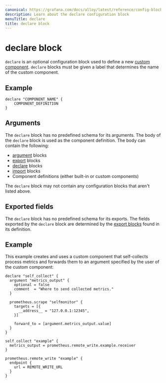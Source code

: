 ```yaml
---
canonical: https://grafana.com/docs/alloy/latest/reference/config-blocks/declare/
description: Learn about the declare configuration block
menuTitle: declare
title: declare block
---
```


# declare block

`declare` is an optional configuration block used to define a new [custom component][].
`declare` blocks must be given a label that determines the name of the custom component.

## Example

```alloy
declare "COMPONENT_NAME" {
    COMPONENT_DEFINITION
}
```

## Arguments

The `declare` block has no predefined schema for its arguments.
The body of the `declare` block is used as the component definition.
The body can contain the following:

- [argument][] blocks
- [export][] blocks
- [declare][] blocks
- [import][] blocks
- Component definitions (either built-in or custom components)

The `declare` block may not contain any configuration blocks that aren't listed above.

## Exported fields

The `declare` block has no predefined schema for its exports.
The fields exported by the `declare` block are determined by the [export blocks][export] found in its definition.

## Example

This example creates and uses a custom component that self-collects process metrics and forwards them to an argument specified by the user of the custom component:

```alloy
declare "self_collect" {
  argument "metrics_output" {
    optional = false
    comment  = "Where to send collected metrics."
  }

  prometheus.scrape "selfmonitor" {
    targets = [{
      __address__ = "127.0.0.1:12345",
    }]

    forward_to = [argument.metrics_output.value]
  }
}

self_collect "example" {
  metrics_output = prometheus.remote_write.example.receiver
}

prometheus.remote_write "example" {
  endpoint {
    url = REMOTE_WRITE_URL
  }
}
```

[argument]: ../argument/
[export]: ../export/
[declare]: ../declare/
[import]: ../../../get-started/modules/#import-modules
[custom component]: ../../../get-started/custom_components/
